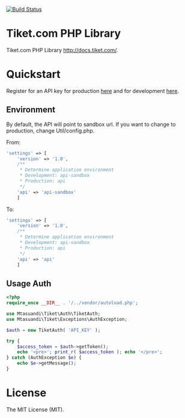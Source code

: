 [![Build Status](https://travis-ci.org/mtasuandi/tiket-php.svg?branch=master)](https://travis-ci.org/mtasuandi/tiket-php)

# Tiket.com PHP Library
Tiket.com PHP Library http://docs.tiket.com/.

# Quickstart
Register for an API key for production [here](http://www.tiket.com/affiliate "Affiliate") and for development [here](http://sandbox.tiket.com/affiliate "Sandbox").

## Environment
By default, the API will point to sandbox url. If you want to change to production, change Util/config.php.

From:
```php
'settings' => [
	'version' => '1.0',
	/**
	 * Determine application environment
	 * Development: api-sandbox
	 * Production: api
	 */
	'api' => 'api-sandbox'
	]
```
To:
```php
'settings' => [
	'version' => '1.0',
	/**
	 * Determine application environment
	 * Development: api-sandbox
	 * Production: api
	 */
	'api' => 'api'
	]
```

## Usage Auth
```php
<?php
require_once __DIR__ . '/../vendor/autoload.php';

use Mtasuandi\Tiket\Auth\TiketAuth;
use Mtasuandi\Tiket\Exceptions\AuthException;

$auth = new TiketAuth( 'API_KEY' );

try {
	$access_token = $auth->getToken();
	echo '<pre>'; print_r( $access_token ); echo '</pre>';
} catch (AuthException $e) {
	echo $e->getMessage();
}
```

# License
The MIT License (MIT).